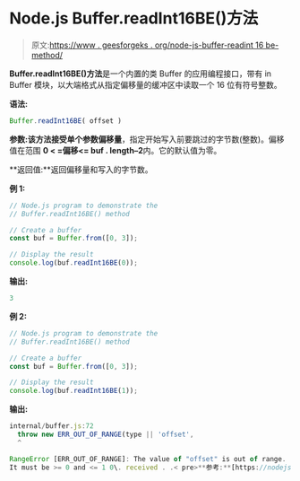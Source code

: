 # Node.js Buffer.readInt16BE()方法

> 原文:[https://www . geesforgeks . org/node-js-buffer-readint 16 be-method/](https://www.geeksforgeeks.org/node-js-buffer-readint16be-method/)

**Buffer.readInt16BE()方法**是一个内置的类 Buffer 的应用编程接口，带有 in Buffer 模块，以大端格式从指定偏移量的缓冲区中读取一个 16 位有符号整数。

**语法:**

```js
Buffer.readInt16BE( offset )
```

**参数:**该方法接受单个参数**偏移量**，指定开始写入前要跳过的字节数(整数)。偏移值在范围 **0 < =偏移<= buf . length–2**内。它的默认值为零。

**返回值:**返回偏移量和写入的字节数。

**例 1:**

```js
// Node.js program to demonstrate the   
// Buffer.readInt16BE() method  

// Create a buffer 
const buf = Buffer.from([0, 3]);

// Display the result
console.log(buf.readInt16BE(0));
```

**输出:**

```js
3
```

**例 2:**

```js
// Node.js program to demonstrate the   
// Buffer.readInt16BE() method  

// Create a buffer 
const buf = Buffer.from([0, 3]);

// Display the result
console.log(buf.readInt16BE(1));
```

**输出:**

```js
internal/buffer.js:72
  throw new ERR_OUT_OF_RANGE(type || 'offset',
  ^

RangeError [ERR_OUT_OF_RANGE]: The value of "offset" is out of range.
It must be >= 0 and <= 1 0\. received . .< pre>**参考:**[https://nodejs . org/API/buffer . html # buffer _ buf _ readint 16 be _ offset](https://nodejs.org/api/buffer.html#buffer_buf_readint16be_offset)=>
```